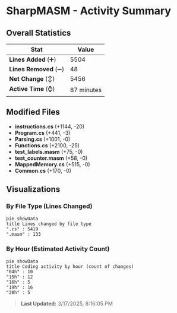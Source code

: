 # SharpMASM - Activity Summary 

## Overall Statistics

| Stat                   | Value                                                             |
| ---------------------- | ----------------------------------------------------------------- |
| **Lines Added** (➕)   | 5504                                          |
| **Lines Removed** (➖) | 48                                        |
| **Net Change** (↕)    | 5456                |
| **Active Time** (⌚)   | 87 minutes |


## Modified Files
- **instructions.cs** (+1144, -20)
- **Program.cs** (+441, -3)
- **Parsing.cs** (+1001, -0)
- **Functions.cs** (+2100, -25)
- **test_labels.masm** (+75, -0)
- **test_counter.masm** (+58, -0)
- **MappedMemory.cs** (+515, -0)
- **Common.cs** (+170, -0)

## Visualizations

### By File Type (Lines Changed)

```mermaid
pie showData
title Lines changed by file type
".cs" : 5419
".masm" : 133
```

### By Hour (Estimated Activity Count)

```mermaid
pie showData
title Coding activity by hour (count of changes)
"04h" : 10
"15h" : 12
"16h" : 5
"19h" : 16
"20h" : 5
```


> **Last Updated:** 3/17/2025, 8:16:05 PM